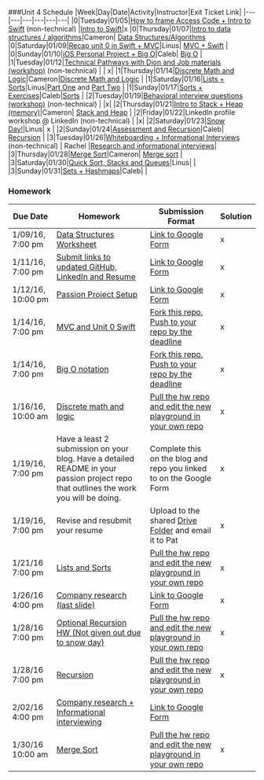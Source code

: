 ###Unit 4 Schedule
|Week|Day|Date|Activity|Instructor|Exit Ticket Link|
|---|---|---|---|---|---|
|0|Tuesday|01/05|[How to frame Access Code + Intro to Swift](https://github.com/accesscode-2-2/unit-4/blob/master/lessons/week-0/2016_01_05.md) (non-technical)  |[Intro to Swift](https://docs.google.com/forms/d/1CuY-UFTL3CULwPOWfqFoG4LuEHPAi2iB3ZoJsGTat44/viewform)|x
|0|Thursday|01/07|[Intro to data structures / algorithms](https://github.com/accesscode-2-2/unit-4/blob/master/lessons/week-0/2016_01_07.md)|Cameron| [Data Structures/Algorithms](https://docs.google.com/a/c4q.nyc/forms/d/1FfZbLI9WP5ohJssEeZQk7aQSc5suKmMe6K21xpEENWg/viewform)
|0|Saturday|01/09|[Recap unit 0 in Swift + MVC](https://github.com/accesscode-2-2/unit-4/blob/master/lessons/week-0/2016_01_09.md)|Linus| [MVC + Swift](https://docs.google.com/forms/d/1ZtOgbNZqI-0KXzmuvebMudQS5EvoOQJ8EZu3J6J8Fuk/viewform) |
|0|Sunday|01/10|[iOS Personal Project + Big O](https://github.com/accesscode-2-2/unit-4/blob/master/lessons/week-0/2016_01_10.md)|Caleb| [Big O](https://docs.google.com/forms/d/1RbMowGnkMUOXTfbt5CElW4cfwkTlyVKX9K2tT1xm8ZY/viewform) |
|1|Tuesday|01/12|[Technical Pathways with Dion and Job materials (workshop)](https://github.com/accesscode-2-2/unit-4/blob/master/lessons/week-1/2016_01_12.md) (non-technical) | | x|
|1|Thursday|01/14|[Discrete Math and Logic](https://github.com/accesscode-2-2/unit-4/blob/master/lessons/week-1/2016_01_14.md)|Cameron|[Discrete Math and Logic](https://docs.google.com/forms/d/165XovipUxOWgS2BVCVhMA68sXjpJvUWQ9myX6VlysTA/viewform) |
|1|Saturday|01/16|[Lists + Sorts](https://github.com/accesscode-2-2/unit-4/blob/master/lessons/week-1/2016_01_16.md)|Linus|[Part One](https://docs.google.com/forms/d/1zNY7ERqpUdHXJELDQbhqtOZ0e7yBQ7_VoZOxlxdVqhE/viewform) and [Part Two](https://docs.google.com/forms/d/1BJpxfueJTnn3nxnqI3RxqheMv3vyjyMdeakMqDpBtr0/viewform) |
|1|Sunday|01/17|[Sorts + Exercises](https://github.com/accesscode-2-2/unit-4/blob/master/lessons/week-1/2016_01_17.md)|Caleb|[Sorts](https://docs.google.com/a/c4q.nyc/forms/d/1_KyAL5ZbluMin0CaxGij_1Py9tbQ9kU26Ni8QwYflWg/viewform) |
|2|Tuesday|01/19|[Behavioral interview questions (workshop)](https://docs.google.com/presentation/d/1hDptFfv7ol3dzN4_tlxP5TntUXYMOsbezQ-iMpBvQZU/edit#slide=id.p) (non-technical) | |x|
|2|Thursday|01/21|[Intro to Stack + Heap (memory)](https://github.com/accesscode-2-2/unit-4/blob/master/lessons/week-2/2016_01_21.md)|Cameron| [Stack and Heap](https://docs.google.com/a/c4q.nyc/forms/d/1smEuB4YJTsIZE6wb-AAinCb5cfBJRYqPhBrBDw-7lyw/viewform) |
|2|Friday|01/22|LinkedIn profile workshop @ LinkedIn (non-technical) | |x|
|2|Saturday|01/23|[Snow Day!](https://github.com/accesscode-2-2/unit-4/blob/master/lessons/week-2/2016_01_23.md)|Linus| x |
|2|Sunday|01/24|[Assessment and Recursion](https://github.com/accesscode-2-2/unit-4/blob/master/lessons/week-2/2016_01_24.md)|Caleb| [Recursion](https://docs.google.com/a/c4q.nyc/forms/d/12ks1GWOLStbvo57GX35LWmB25a1v7ZSGryAjtAPT8NY/viewform) |
|3|Tuesday|01/26|[Whiteboarding + Informational Interviews](https://docs.google.com/presentation/d/1wF6aLj2TMSXlDRoru-ppcHyV4giiT_EOr0XySZ6D4EI/edit#slide=id.gee8e17824_0_10) (non-technical) | Rachel |[Research and informational interviews](https://docs.google.com/a/c4q.nyc/forms/d/1HL_Q6GByDH7zSb8_HWw7qNYwkIiT4EaUtTuXcXsiyJc/viewform)|
|3|Thursday|01/28|[Merge Sort](https://github.com/accesscode-2-2/unit-4/blob/master/lessons/week-3/2016_01_28.md)|Cameron| [Merge sort](https://docs.google.com/a/c4q.nyc/forms/d/1MU0mXmGww5wft-HJMy3hPShc0RV7Qbic5w2LWiuEkr4/viewform) |
|3|Saturday|01/30|[Quick Sort, Stacks and Queues](https://github.com/accesscode-2-2/unit-4/blob/master/lessons/week-3/2016_01_30.md)|Linus| |
|3|Sunday|01/31|[Sets + Hashmaps](https://github.com/accesscode-2-2/unit-4/blob/master/lessons/week-3/2016_01_31.md)|Caleb| |

### Homework
 Due Date | Homework | Submission Format | Solution |
|---|---|---|---|
1/09/16, 7:00 pm | [Data Structures Worksheet](http://www.cs.cornell.edu/courses/CS2110/2014sp/L09-Lists/data_structures.pdf) | [Link to Google Form](https://docs.google.com/a/c4q.nyc/forms/d/1qGLpV_eLZv6a-zrS6dHEQqwPv4QbpBSh646XNqa55Ps/viewform) | x
1/11/16, 7:00 pm | [Submit links to updated GitHub, LinkedIn and Resume](https://docs.google.com/document/d/1Y6oAzxDa_K0_0_Mz_S-O5w0LJ5eJUuL4iODAH9Fj2FQ/edit?usp=sharing) | [Link to Google Form](http://goo.gl/forms/KUfBPRHQBr) | x 
1/12/16, 10:00 pm | [Passion Project Setup](https://docs.google.com/presentation/d/1Sb6IoD3f842WGugSJZ1s7-4EHgPEdH5RHiT3-H0TI2A/edit#slide=id.gecfcc994a_0_10) | [Link to Google Form](http://goo.gl/forms/qU6GQ8b3pZ) | x
1/14/16, 7:00 pm | [MVC and Unit 0 Swift](https://docs.google.com/document/d/1DQ2aCJ_yUZtazzCfb0PaS81bg61V2ZOSxpABh981xSo/edit) | [Fork this repo.  Push to your repo by the deadline](https://github.com/accesscode-2-2/unit-4-assignments) | x |
1/14/16, 7:00 pm | [Big O notation](https://docs.google.com/document/d/1aF1imJUVahCSJAuN1OEm5lQXwpSFaAmVmAETKMM6PLQ/edit#heading=h.za36ai6n5fth) | [Fork this repo.  Push to your repo by the deadline](https://github.com/accesscode-2-2/unit-4-assignments) | x
1/16/16, 10:00 am | [Discrete math and logic](https://docs.google.com/document/d/1pqdYlbeoJAVhAR7fT7iuHQ0F-mIH3pbcei-rNX_L5Kw/edit#) | [Pull the hw repo and edit the new playground in your own repo](https://github.com/accesscode-2-2/unit-4-assignments) | x
1/19/16, 7:00 pm | Have a least 2 submission on your blog.  Have a detailed README in your passion project repo that outlines the work you will be doing. | Complete this on the blog and repo you linked to on the Google Form | x
1/19/16, 7:00 pm | Revise and resubmit your resume | Upload to the shared [Drive Folder](https://drive.google.com/drive/u/0/folders/0B61otWQVg7ApUFFjWkx6ZE9VOUU) and email it to Pat | x
1/21/16 7:00 pm | [Lists and Sorts](https://docs.google.com/document/d/1XioaEqk6VqUPA-ccQhkqP3eAoDthxYyOM9vSPB7fDkg/edit#heading=h.uopysoy45zmw) | [Pull the hw repo and edit the new playground in your own repo](https://github.com/accesscode-2-2/unit-4-assignments) | x
1/26/16 4:00 pm | [Company research (last slide)](https://docs.google.com/presentation/d/1hDptFfv7ol3dzN4_tlxP5TntUXYMOsbezQ-iMpBvQZU/edit#slide=id.gfd22e86bb_0_10) | [Link to Google Form](https://docs.google.com/a/c4q.nyc/forms/d/1Lj0_MGzJH3GcTvLIjX78hS5pLsBr6fVSFaOAtSweWCA/viewform) | x
1/28/16 7:00 pm | [Optional Recursion HW (Not given out due to snow day)](https://docs.google.com/document/d/1KfnTOtPnBrYPFhBRAQPZBXor_mKDQvuJp4zwZbtHkRs/edit#heading=h.16sfqfmanxte) | [Pull the hw repo and edit the new playground in your own repo](https://github.com/accesscode-2-2/unit-4-assignments) | x
1/28/16 7:00 pm | [Recursion](https://docs.google.com/document/d/1INvOynuggw69yLRNg3y-TPwBiYb3lQZQiFUOxZKBwsY/edit#heading=h.za36ai6n5fth) | [Pull the hw repo and edit the new playground in your own repo](https://github.com/accesscode-2-2/unit-4-assignments) | x
2/02/16 4:00 pm | [Company research + Informational interviewing](https://docs.google.com/document/d/1pxiXQDhQXOK5gngrmmLpXVqbaI6IyJdt6vtLVRCxg7g/edit) | [Link to Google Form](https://docs.google.com/a/c4q.nyc/forms/d/1tXu0OSvpBP6QqZoE-RxeD3OpFFQQ61HgvfTA6zRkQjQ/viewform)
1/30/16 10:00 am | [Merge Sort](https://docs.google.com/document/d/1rlQ3lstnNb3fOR58EwGDysMQ0FSDkUGykcCoU14B9Go/edit#heading=h.za36ai6n5fth) | [Pull the hw repo and edit the new playground in your own repo](https://github.com/accesscode-2-2/unit-4-assignments) | x

